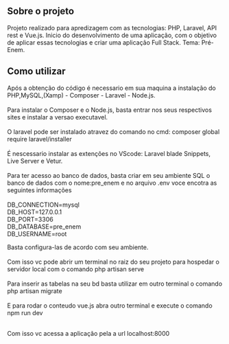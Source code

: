 
## Sobre o projeto 

Projeto realizado para apredizagem com as tecnologias: PHP, Laravel, API rest e Vue.js.
Inicio do desenvolvimento de uma aplicação, com o objetivo de aplicar essas tecnologias e criar uma aplicação Full Stack.
Tema: Pré- Enem. 
<br>
## Como utilizar
<p>
Após a obtenção do código é necessario em sua maquina a instalação do PHP,MySQL,(Xamp) - Composer - Laravel - Node.js.
<br> <br>
Para instalar o Composer e o Node.js, basta entrar nos seus respectivos sites e instalar a versao executavel.
<br> <br>
O laravel pode ser instalado atravez do comando no cmd: composer global require laravel/installer 
<br> <br>
É nescessario instalar as extenções no VScode: Laravel blade Snippets, Live Server e Vetur.
<br> <br>
Para ter acesso ao banco de dados, basta criar em seu ambiente SQL o banco de dados com o nome:pre_enem e no arquivo .env voce encotra as seguintes informações
<br> <br>
DB_CONNECTION=mysql <br>
DB_HOST=127.0.0.1 <br>
DB_PORT=3306 <br>
DB_DATABASE=pre_enem <br>
DB_USERNAME=root <br>

 Basta configura-las de acordo com seu ambiente.<br> <br>
 Com isso vc pode abrir um terminal no raiz do seu projeto para hospedar o servidor local com o comando php artisan serve <br> <br>
 Para inserir as tabelas na seu bd basta utilizar em outro terminal o comando php artisan migrate <br> <br>
 E para rodar o conteudo vue.js abra outro terminal e execute o comando npm run dev <br> <br>
    
 Com isso vc acessa a aplicação pela a url localhost:8000 <br> <br>
 
</p>



